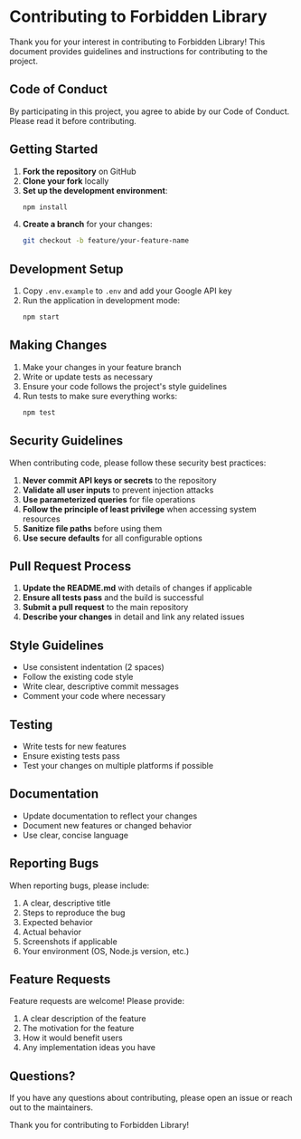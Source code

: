 # Contributing to Forbidden Library

Thank you for your interest in contributing to Forbidden Library! This document provides guidelines and instructions for contributing to the project.

## Code of Conduct

By participating in this project, you agree to abide by our Code of Conduct. Please read it before contributing.

## Getting Started

1. **Fork the repository** on GitHub
2. **Clone your fork** locally
3. **Set up the development environment**:
   ```bash
   npm install
   ```
4. **Create a branch** for your changes:
   ```bash
   git checkout -b feature/your-feature-name
   ```

## Development Setup

1. Copy `.env.example` to `.env` and add your Google API key
2. Run the application in development mode:
   ```bash
   npm start
   ```

## Making Changes

1. Make your changes in your feature branch
2. Write or update tests as necessary
3. Ensure your code follows the project's style guidelines
4. Run tests to make sure everything works:
   ```bash
   npm test
   ```

## Security Guidelines

When contributing code, please follow these security best practices:

1. **Never commit API keys or secrets** to the repository
2. **Validate all user inputs** to prevent injection attacks
3. **Use parameterized queries** for file operations
4. **Follow the principle of least privilege** when accessing system resources
5. **Sanitize file paths** before using them
6. **Use secure defaults** for all configurable options

## Pull Request Process

1. **Update the README.md** with details of changes if applicable
2. **Ensure all tests pass** and the build is successful
3. **Submit a pull request** to the main repository
4. **Describe your changes** in detail and link any related issues

## Style Guidelines

- Use consistent indentation (2 spaces)
- Follow the existing code style
- Write clear, descriptive commit messages
- Comment your code where necessary

## Testing

- Write tests for new features
- Ensure existing tests pass
- Test your changes on multiple platforms if possible

## Documentation

- Update documentation to reflect your changes
- Document new features or changed behavior
- Use clear, concise language

## Reporting Bugs

When reporting bugs, please include:

1. A clear, descriptive title
2. Steps to reproduce the bug
3. Expected behavior
4. Actual behavior
5. Screenshots if applicable
6. Your environment (OS, Node.js version, etc.)

## Feature Requests

Feature requests are welcome! Please provide:

1. A clear description of the feature
2. The motivation for the feature
3. How it would benefit users
4. Any implementation ideas you have

## Questions?

If you have any questions about contributing, please open an issue or reach out to the maintainers.

Thank you for contributing to Forbidden Library!